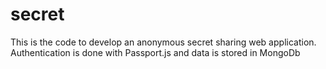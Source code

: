 # secret
This is the code to develop an anonymous secret sharing web application. Authentication is done with Passport.js and data is stored in MongoDb
